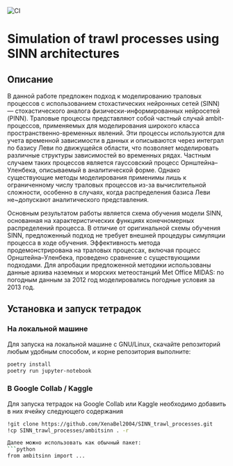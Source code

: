 ![CI](https://github.com/XenaBel2004/SINN_trawl_processes/actions/workflows/ci.yml/badge.svg)

# Simulation of trawl processes using SINN architectures

## Описание

В данной работе предложен подход к моделированию траловых процессов с использованием стохастических нейронных сетей (SINN) — стохастического аналога физически-информированных нейросетей (PINN). Траловые процессы представляют собой частный случай ambit-процессов, применяемых для моделирования широкого класса пространственно-временных явлений. Эти процессы используются для учета временной зависимости в данных и описываются через интеграл по базису Леви по движущейся области, что позволяет моделировать различные структуры зависимостей во временных рядах. Частным случаем таких процессов является гауссовский процесс Орнштейна–Уленбека, описываемый в аналитической форме. Однако существующие методы моделирования применимы лишь к ограниченному числу траловых процессов из-за вычислительной сложности, особенно в случаях, когда распределения базиса Леви не~допускают аналитического представления. 

Основным результатом работы является схема обучения модели SINN, основанная на характеристических функциях конечномерных распределений процесса. В отличие от оригинальной схемы обучения SINN, предложенный подход не требует внешней процедуры симуляции процесса в ходе обучения. Эффективность метода продемонстрирована на траловых процессах, включая процесс Орнштейна–Уленбека, проведено сравнение с существующими подходами. Для апробации предложенной методики использованы данные архива наземных и морских метеостанций Met Office MIDAS: по погодным данным за 2012 год моделировались погодные условия за 2013 год.

## Установка и запуск тетрадок

### На локальной машине
Для запуска на локальной машине с GNU/Linux, скачайте репозиторий любым удобным способом, и корне репозитория выполните:
```bash
poetry install
poetry run jupyter-notebook
```

### В Google Collab / Kaggle 

Для запуска тетрадок на Google Collab или Kaggle необходимо добавить в них ячейку следующего содержания
```bash
!git clone https://github.com/XenaBel2004/SINN_trawl_processes.git
!cp SINN_trawl_processes/ambitsinn . -r

Далее можно использовать как обычный пакет:
```python
from ambitsinn import ...
```

